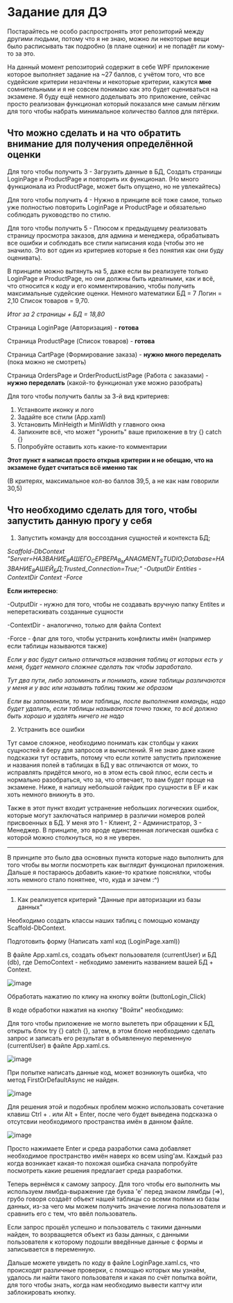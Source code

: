 # Задание для ДЭ

Постарайтесь не особо распростронять этот репозиторий между другими людьми, потому что я не знаю, можно ли некоторые вещи было
расписывать так подробно (в плане оценки) и не попадёт ли кому-то за это.

На данный момент репозиторий содержит в себе
WPF приложение которое выполняет задание на
~27 баллов, с учётом того, что все судейские
критерии незачтены и некоторые критерии, кажутся
**мне** сомнительными и я не совсем понимаю как
это будет оцениваться на экзамене.
Я буду ещё немного доделывать это приложение,
сейчас просто реализован функционал который показался мне самым лёгким
для того чтобы набрать минимальное количество баллов для пятёрки.

## Что можно сделать и на что обратить внимание для получения определённой оценки

Для того чтобы получить 3 - Загрузить данные в БД, Создать страницы LoginPage и ProductPage и повторить их функционал. (Но много функционала из ProductPage,
может быть опущено, но не увлекайтесь)

Для того чтобы получить 4 - Нужно в принципе всё тоже самое, только уже полностью повторить LoginPage и ProductPage и обязательно соблюдать руководство
по стилю.

Для того чтобы получить 5 - Плюсом к предыдущему реализовать страницу просмотра заказов, для админа и менеджера, 
обрабатывать все ошибки и соблюдать все стили написания кода (чтобы это не значило. Это вот один из критериев 
которые я без понятия как они буду оценивать).

В принципе можно вытянуть на 5, даже если вы реализуете только LoginPage и ProductPage, но они должны быть идеалными, как и всё, что 
относится к коду и его комментированию, чтобы получить максимальные судейские оценки. 
Немного математики БД = 7 Логин = 2,10 Список товаров = 9,70.

*Итог за 2 страницы + БД = 18,80*

Страница LoginPage (Авторизация) - **готова**

Страница ProductPage (Список товаров) - **готова**

Страница CartPage (Формирование заказа) - **нужно много переделать** (пока можно не смотреть)

Страница OrdersPage и OrderProductListPage (Работа с заказами) - **нужно переделать** (какой-то функционал уже можно разобрать)

Для того чтобы получить баллы за 3-й вид критериев:
1. Устанвоите иконку и лого
2. Задайте все стили (App.xaml)
3. Установить MinHeigth и MinWidth у главного окна
4. Запихните всё, что может "уронить" ваше приложение в try {} catch {}
5. Попробуйте оставить хоть какие-то комментарии

**Этот пункт я написал просто открыв критерии и не обещаю, что на экзамене будет считаться всё именно так**

(В критерях, максимальное кол-во баллов
39,5, а не как нам говорили 30,5)

## Что необходимо сделать для того, чтобы запустить данную прогу у себя

1. Запустить команду для воссоздания сущностей и контекста БД;

*Scaffold-DbContext "Server=$НАЗВАНИЕ_ВАШЕГО_СЕРВЕРА_В_MANAGMENT_STUDIO$;Database=$НАЗВАНИЕ_ВАШЕЙ_БД$;Trusted_Connection=True;" 
-OutputDir Entities
-ContextDir Context 
-Force*


**Если интересно**: 

-OutputDir - нужно для того, чтобы не создавать вручную папку Entites и неперетаскивать созданные сущности

-ContextDir - аналогично, только для файла Context

-Force - флаг для того, чтобы устранить конфликты имён (например если таблицы называются также)

*Если у вас будут сильно отличаться названия таблиц от которых есть у меня, будет немного сложнее сделать так чтобы заработало.*

*Тут два пути, либо запоминать и понимать, какие таблицы различаются у меня и у вас или называть таблиц таким же образом*

*Если вы запоминали, то мои таблицы, после выполнения команды, надо будет удалить, если таблицы называются точно также, 
то всё должно быть хорошо и удалять ничего не надо*

2. Устранить все ошибки

Тут самое сложное, необходимо понимать как столбцы у каких сущностей я беру для запросов и вычислений.
Я не знаю даже какие подсказки тут оставить, потому что если хотите запустить приложение и названия полей
в таблицах в БД у вас отличаются от моих, то исправлять придётся много, но в этом есть свой плюс, если 
сесть и нормально разобраться, что за, что отвечает, то вам будет проще на экзамене. Ниже, я напишу
небольшой гайдик про сущности в EF и как хоть немного вникнуть в это.

Также в этот пункт входит устранение небольших логических ошибок, которые могут заключаться например
в различии номеров ролей присвоенных в БД. У меня это 1 - Клиент, 2 - Администратор, 3 - Менеджер.
В принципе, это вроде единственная логическая ошибка с которой можно столкнуться, но я не уверен.

____

В принципе это было два основных пункта которые надо выполнить для того чтобы вы могли посмотреть
как выглядит функционал приложения. Дальше я постараюсь добавить какие-то краткие пояснялки, чтобы
хоть немного стало понятнее, что, куда и зачем :^)

____

1. Как реализуется критерий "Данные при авторизации из базы данных"

Необходимо создать классы наших таблиц с помощью команду Scaffold-DbContext.

Подготовить форму (Написать xaml код (LoginPage.xaml))

В файле App.xaml.cs, создать объект пользователя (currentUser) и БД (db),
где DemoContext - небходимо заменить названием вашей БД + Context.

![image](https://user-images.githubusercontent.com/34215956/159259362-a1a99468-1186-4c64-bdc8-d14b7a6ea705.png)

Обработать нажатию по клику на кнопку войти (buttonLogin_Click)

В коде обработки нажатия на кнопку "Войти" необходимо:

Для того чтобы приложение не могло вылететь при обращении к БД, открыть блок try {} catch {},
затем, в этом блоке необходимо сделать запрос и записать его результат в объявленную переменную (currentUser) 
в файле App.xaml.cs.

![image](https://user-images.githubusercontent.com/34215956/159260143-76b64db5-01c3-47d1-bb2e-0d7fb5f6ff5d.png)

При попытке написать данные код, может возникнуть ошибка, что метод FirstOrDefaultAsync не найден.

![image](https://user-images.githubusercontent.com/34215956/159260447-3fa7a379-e1cc-4e28-9b8e-89e9302aa5ac.png)

Для решения этой и подобных проблем можно использовать сочетание клавиш Ctrl + . или  Alt + Enter, после
чего будет выведена подсказка о отсутсвии необходимого пространства имён в данном файле.

![image](https://user-images.githubusercontent.com/34215956/159260673-684b4f0a-5a9a-4ce6-aff6-01088e7d90b5.png)

Просто нажимаете Enter и среда разработки сама добавляет необходимое пространство имён наверх ко всем using'ам.
Каждый раз когда возникает какая-то похожая ошибка сначала попробуйте посмотреть какие решения предлагает 
среда разработки.

Теперь вернёмся к самому запросу. Для того чтобы его выполнить мы используем лямбда-выражение где 
буква 'е' перед знаком лямбды (=>), грубо говоря создаёт объект нашей таблицы со всеми полями из базы данных,
из-за чего мы можем получить значение логина пользователя и сравнить его с тем, что ввёл пользователь.

Если запрос прошёл успешно и пользователь с такими данными найден, то возрващяется объект из базы данных, с
данными пользователя к которому подошли введённые данные с формы и записывается в переменную.

Дальше можете увидеть по коду в файле LoginPage.xaml.cs, что происходят различные проверки, с помощью которых
мы узнаём, удалось ли найти такого пользователя и какая по счёт попытка войти, для того чтобы знать, когда нам
необходимо вывести каптчу или заблокировать кнопку.
